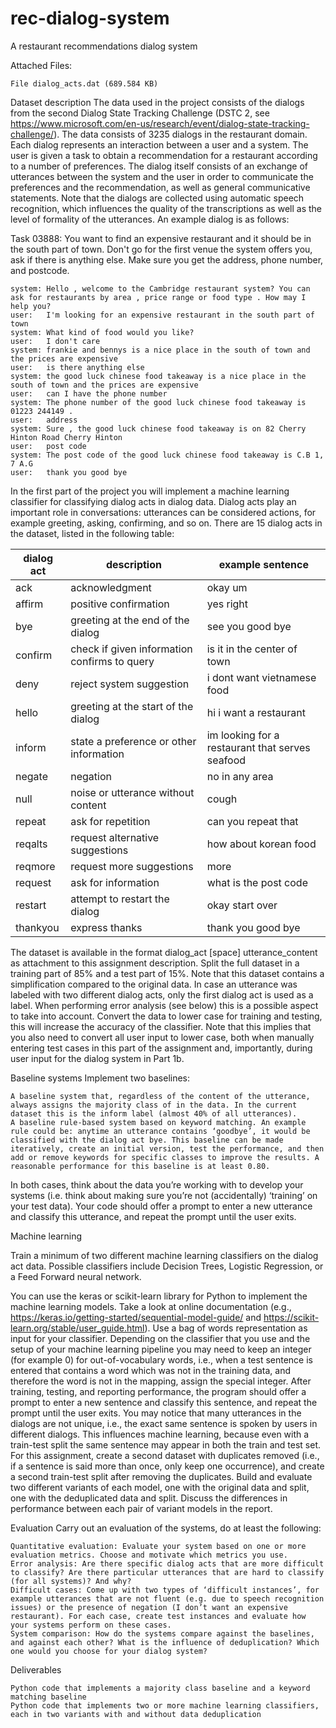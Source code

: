 # rec-dialog-system
A restaurant recommendations dialog system 

Attached Files:

    File dialog_acts.dat (689.584 KB) 

Dataset description
The data used in the project consists of the dialogs from the second Dialog State Tracking Challenge (DSTC 2, see https://www.microsoft.com/en-us/research/event/dialog-state-tracking-challenge/). The data consists of 3235 dialogs in the restaurant domain. Each dialog represents an interaction between a user and a system. The user is given a task to obtain a recommendation for a restaurant according to a number of preferences. The dialog itself consists of an exchange of utterances between the system and the user in order to communicate the preferences and the recommendation, as well as general communicative statements. Note that the dialogs are collected using automatic speech recognition, which influences the quality of the transcriptions as well as the level of formality of the utterances. An example dialog is as follows:

Task 03888: You want to find an expensive restaurant and it should be in the south part of town. Don't go for the first venue the system offers you, ask if there is anything else. Make sure you get the address, phone number, and postcode.
```
system: Hello , welcome to the Cambridge restaurant system? You can ask for restaurants by area , price range or food type . How may I help you?
user:   I'm looking for an expensive restaurant in the south part of town
system: What kind of food would you like?
user:   I don't care
system: frankie and bennys is a nice place in the south of town and the prices are expensive
user:   is there anything else
system: the good luck chinese food takeaway is a nice place in the south of town and the prices are expensive
user:   can I have the phone number
system: The phone number of the good luck chinese food takeaway is 01223 244149 .
user:   address
system: Sure , the good luck chinese food takeaway is on 82 Cherry Hinton Road Cherry Hinton
user:   post code
system: The post code of the good luck chinese food takeaway is C.B 1, 7 A.G
user:   thank you good bye
```
In the first part of the project you will implement a machine learning classifier for classifying dialog acts in dialog data. Dialog acts play an important role in conversations: utterances can be considered actions, for example greeting, asking, confirming, and so on. There are 15 dialog acts in the dataset, listed in the following table:

| dialog act | description                                  | example sentence                                |
|------------|----------------------------------------------|-------------------------------------------------|
| ack        | acknowledgment                               | okay um                                         |
| affirm     | positive confirmation                        | yes right                                       |
| bye        | greeting at the end of the dialog            | see you good bye                                |
| confirm    | check if given information confirms to query | is it in the center of town                     |
| deny       | reject system suggestion                     | i dont want vietnamese food                     |
| hello      | greeting at the start of the dialog          | hi i want a restaurant                          |
| inform     | state a preference or other information      | im looking for a restaurant that serves seafood |
| negate     | negation                                     | no in any area                                  |
| null       | noise or utterance without content           | cough                                           |
| repeat     | ask for repetition                           | can you repeat that                             |
| reqalts    | request alternative suggestions              | how about korean food                           |
| reqmore    | request more suggestions                     | more                                            |
| request    | ask for information                          | what is the post code                           |
| restart    | attempt to restart the dialog                | okay start over                                 |
| thankyou   | express thanks                               | thank you good bye                              |

The dataset is available in the format  dialog_act [space] utterance_content as attachment to this assignment description. Split the full dataset in a training part of 85% and a test part of 15%. Note that this dataset contains a simplification compared to the original data. In case an utterance was labeled with two different dialog acts, only the first dialog act is used as a label. When performing error analysis (see below) this is a possible aspect to take into account. Convert the data to lower case for training and testing, this will increase the accuracy of the classifier. Note that this implies that you also need to convert all user input to lower case, both when manually entering test cases in this part of the assignment and, importantly, during user input for the dialog system in Part 1b.

Baseline systems
Implement two baselines:

    A baseline system that, regardless of the content of the utterance, always assigns the majority class of in the data. In the current dataset this is the inform label (almost 40% of all utterances).
    A baseline rule-based system based on keyword matching. An example rule could be: anytime an utterance contains ‘goodbye’, it would be classified with the dialog act bye. This baseline can be made iteratively, create an initial version, test the performance, and then add or remove keywords for specific classes to improve the results. A reasonable performance for this baseline is at least 0.80.

In both cases, think about the data you’re working with to develop your systems (i.e. think about making sure you’re not (accidentally) ‘training’ on your test data). Your code should offer a prompt to enter a new utterance and classify this utterance, and repeat the prompt until the user exits.

Machine learning

Train a minimum of two different machine learning classifiers on the dialog act data. Possible classifiers include Decision Trees, Logistic Regression, or a Feed Forward neural network.

You can use the keras or scikit-learn library for Python to implement the machine learning models. Take a look at online documentation (e.g.,  https://keras.io/getting-started/sequential-model-guide/ and https://scikit-learn.org/stable/user_guide.html). Use a bag of words representation as input for your classifier. Depending on the classifier that you use and the setup of your machine learning pipeline you may need to keep an integer (for example 0) for out-of-vocabulary words, i.e., when a test sentence is entered that contains a word which was not in the training data, and therefore the word is not in the mapping, assign the special integer. After training, testing, and reporting performance, the program should offer a prompt to enter a new sentence and classify this sentence, and repeat the prompt until the user exits.
You may notice that many utterances in the dialogs are not unique, i.e., the exact same sentence is spoken by users in different dialogs. This influences machine learning, because even with a train-test split the same sentence may appear in both the train and test set. For this assignment, create a second dataset with duplicates removed (i.e., if a sentence is said more than once, only keep one occurrence), and create a second train-test split after removing the duplicates. Build and evaluate two different variants of each model, one with the original data and split, one with the deduplicated data and split. Discuss the differences in performance between each pair of variant models in the report.

Evaluation
Carry out an evaluation of the systems, do at least the following:

    Quantitative evaluation: Evaluate your system based on one or more evaluation metrics. Choose and motivate which metrics you use.
    Error analysis: Are there specific dialog acts that are more difficult to classify? Are there particular utterances that are hard to classify (for all systems)? And why?
    Difficult cases: Come up with two types of ‘difficult instances’, for example utterances that are not fluent (e.g. due to speech recognition issues) or the presence of negation (I don’t want an expensive restaurant). For each case, create test instances and evaluate how your systems perform on these cases.
    System comparison: How do the systems compare against the baselines, and against each other? What is the influence of deduplication? Which one would you choose for your dialog system?

Deliverables

    Python code that implements a majority class baseline and a keyword matching baseline
    Python code that implements two or more machine learning classifiers, each in two variants with and without data deduplication


